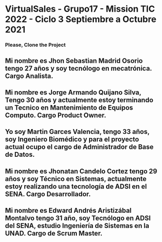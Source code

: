 # VirtualSales - Grupo17 - Mission TIC 2022 - Ciclo 3 Septiembre a Octubre 2021

###  Please, Clone the Project

## Mi nombre es Jhon Sebastian Madrid Osorio tengo 27 años y soy tecnólogo en mecatrónica. Cargo Analista.

## Mi nombre es Jorge Armando Quijano Silva, Tengo 30 años y actualmente estoy terminando un Tecnico en Mantenimiento de Equipos Computo. Cargo Product Owner.

## Yo soy Martin Garces Valencia, tengo 33 años, soy Ingeniero Biomédico y para el proyecto actual ocupo el cargo de Administrador de Base de Datos.

## Mi nombre es Jhonatan Candelo Cortez tengo 29 años y soy Técnico en Sistemas, actualmente estoy realizando una tecnología de ADSI en el SENA. Cargo Desarrollador.

## Mi nombre es Edward Andrés Aristizábal Montalvo tengo 31 año, soy Tecnólogo en ADSI del SENA, estudio Ingeniería de Sistemas en la UNAD. Cargo de Scrum Master.
